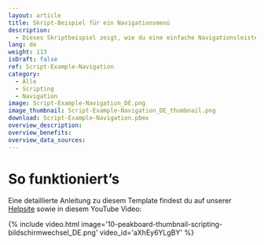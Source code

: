 ```yaml
---
layout: article
title: Skript-Beispiel für ein Navigationsmenü
description: 
  - Dieses Skriptbeispiel zeigt, wie du eine einfache Navigationsleiste und Funktion erstellen kannst, um zwischen unterschiedlichen Bildschirmen hin und her zu wechseln.
lang: de
weight: 113
isDraft: false
ref: Script-Example-Navigation
category:
  - Alle
  - Scripting
  - Navigation
image: Script-Example-Navigation_DE.png
image_thumbnail: Script-Example-Navigation_DE_thumbnail.png
download: Script-Example-Navigation.pbmx
overview_description:
overview_benefits:
overview_data_sources:
---
```


# So funktioniert’s
Eine detaillierte Anleitung zu diesem Template findest du auf unserer [Helpsite](https://help.peakboard.com/scripting/Script%20Templates/de-bildschirmwechsel.html) sowie in diesem YouTube Video:

{% include video.html image='10-peakboard-thumbnail-scripting-bildschirmwechsel_DE.png' video_id='aXhEy6YLgBY' %}

